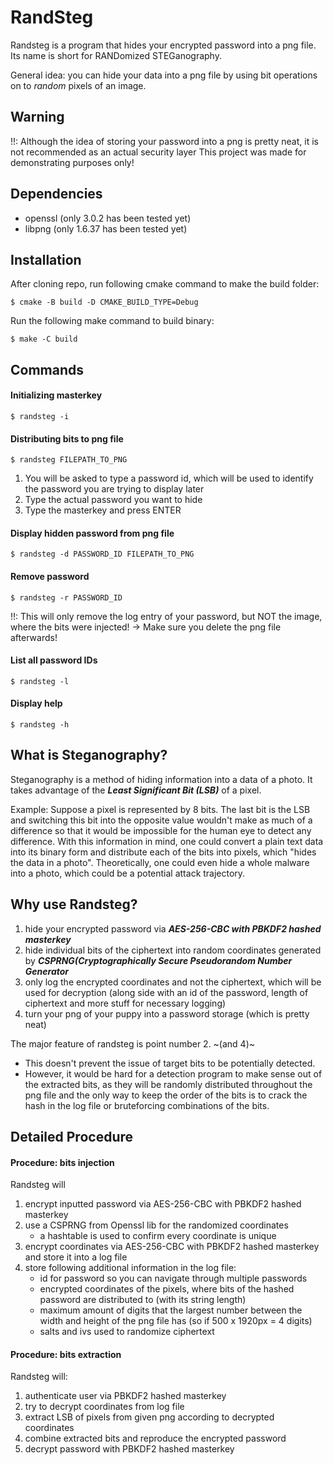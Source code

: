 RandSteg
========

Randsteg is a program that hides your encrypted password into a png file.
Its name is short for RANDomized STEGanography.

General idea: you can hide your data into a png file by using bit operations on to *random* pixels of an image. 


Warning
-------

!!: Although the idea of storing your password into a png is pretty neat, it is not recommended as an actual security layer
This project was made for demonstrating purposes only!


Dependencies
-----------

- openssl (only 3.0.2 has been tested yet)
- libpng (only 1.6.37 has been tested yet)


Installation
------------

After cloning repo, run following cmake command to make the build folder:

```console
$ cmake -B build -D CMAKE_BUILD_TYPE=Debug
```

Run the following make command to build binary:

```console
$ make -C build
```


Commands
--------

#### Initializing masterkey
```console
$ randsteg -i
```

#### Distributing bits to png file
```console
$ randsteg FILEPATH_TO_PNG
```

1. You will be asked to type a password id, which will be used to identify the password you are trying to display later
2. Type the actual password you want to hide
3. Type the masterkey and press ENTER

#### Display hidden password from png file
```console
$ randsteg -d PASSWORD_ID FILEPATH_TO_PNG
```

#### Remove password
```console
$ randsteg -r PASSWORD_ID
```

!!: This will only remove the log entry of your password, but NOT the image, where the bits were injected!
    -> Make sure you delete the png file afterwards!

#### List all password IDs
```console
$ randsteg -l
```

#### Display help
```console
$ randsteg -h
```


What is Steganography?
----------------------

Steganography is a method of hiding information into a data of a photo. It takes advantage of the ***Least Significant Bit (LSB)*** of a pixel.

Example: Suppose a pixel is represented by 8 bits. 
The last bit is the LSB and switching this bit into the opposite value wouldn't make as much of a difference so that it would be impossible for the human eye to detect any difference.
With this information in mind, one could convert a plain text data into its binary form and distribute each of the bits into pixels, which "hides the data in a photo".
Theoretically, one could even hide a whole malware into a photo, which could be a potential attack trajectory.


Why use Randsteg?
-----------------

1. hide your encrypted password via ***AES-256-CBC with PBKDF2 hashed masterkey***
2. hide individual bits of the ciphertext into random coordinates generated by ***CSPRNG(Cryptographically Secure Pseudorandom Number Generator***
3. only log the encrypted coordinates and not the ciphertext, which will be used for decryption (along side with an id of the password, length of ciphertext and more stuff for necessary logging)
4. turn your png of your puppy into a password storage (which is pretty neat)

The major feature of randsteg is point number 2. ~(and 4)~
  - This doesn't prevent the issue of target bits to be potentially detected.
  - However, it would be hard for a detection program to make sense out of the extracted bits, as they will be randomly distributed throughout the png file and the only way to keep the order of the bits is to crack the hash in the log file or bruteforcing combinations of the bits.


Detailed Procedure
------------------

#### Procedure: bits injection
Randsteg will
1. encrypt inputted password via AES-256-CBC with PBKDF2 hashed masterkey
2. use a CSPRNG from Openssl lib for the randomized coordinates
    - a hashtable is used to confirm every coordinate is unique
3. encrypt coordinates via AES-256-CBC with PBKDF2 hashed masterkey and store it into a log file
4. store following additional information in the log file:
    - id for password so you can navigate through multiple passwords
    - encrypted coordinates of the pixels, where bits of the hashed password are distributed to (with its string length)
    - maximum amount of digits that the largest number between the width and height of the png file has (so if 500 x 1920px = 4 digits)
    - salts and ivs used to randomize ciphertext

#### Procedure: bits extraction
Randsteg will:
1. authenticate user via PBKDF2 hashed masterkey
2. try to decrypt coordinates from log file 
3. extract LSB of pixels from given png according to decrypted coordinates
4. combine extracted bits and reproduce the encrypted password
5. decrypt password with PBKDF2 hashed masterkey
